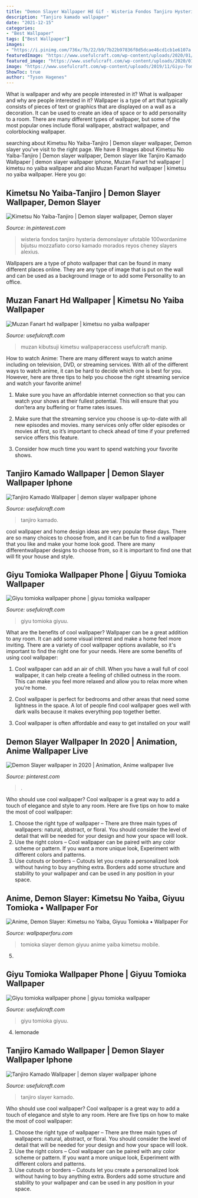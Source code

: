 ```yaml
---
title: "Demon Slayer Wallpaper Hd Gif - Wisteria Fondos Tanjiro Hysteria Demonslayer Ufotable 100wordanime Bijutsu Mozzafiato Corso Kamado Morados Reyos Cheney Slayers Alexius"
description: "Tanjiro kamado wallpaper"
date: "2021-12-15"
categories:
- "Best Wallpaper"
tags: ["Best Wallpaper"]
images:
- "https://i.pinimg.com/736x/7b/22/b9/7b22b97836f8d5dcae46cd1cb1e6107a.jpg"
featuredImage: "https://www.usefulcraft.com/wp-content/uploads/2020/01/tanjiro-kamado-wallpaper-49-768x1024.jpg"
featured_image: "https://www.usefulcraft.com/wp-content/uploads/2020/01/muzan-fanart-hd-wallpaper-15-scaled.jpg"
image: "https://www.usefulcraft.com/wp-content/uploads/2019/11/Giyu-Tomioka07.jpg"
ShowToc: true
author: "Tyson Hagenes"
---
```



What is wallpaper and why are people interested in it?
What is wallpaper and why are people interested in it?
Wallpaper is a type of art that typically consists of pieces of text or graphics that are displayed on a wall as a decoration. It can be used to create an idea of space or to add personality to a room. There are many different types of wallpaper, but some of the most popular ones include floral wallpaper, abstract wallpaper, and colorblocking wallpaper.

	

		
searching about Kimetsu No Yaiba-Tanjiro | Demon slayer wallpaper, Demon slayer you've visit to the right page. We have 8 Images about Kimetsu No Yaiba-Tanjiro | Demon slayer wallpaper, Demon slayer like Tanjiro Kamado Wallpaper | demon slayer wallpaper iphone, Muzan Fanart hd wallpaper | kimetsu no yaiba wallpaper and also Muzan Fanart hd wallpaper | kimetsu no yaiba wallpaper. Here you go:
		
    
## Kimetsu No Yaiba-Tanjiro | Demon Slayer Wallpaper, Demon Slayer

<img loading=lazy src="https://i.pinimg.com/736x/f1/ae/b7/f1aeb7be55c090bb22f80a908d00986a.jpg" onerror="this.onerror=null;this.src='https://tse2.mm.bing.net/th?id=OIP.yPhfoX5U55J2Aq3BFkwCcQHaEK&amp;pid=15.1';" alt="Kimetsu No Yaiba-Tanjiro | Demon slayer wallpaper, Demon slayer">

_Source: in.pinterest.com_

>wisteria fondos tanjiro hysteria demonslayer ufotable 100wordanime bijutsu mozzafiato corso kamado morados reyos cheney slayers alexius. 

	



Wallpapers are a type of photo wallpaper that can be found in many different places online. They are any type of image that is put on the wall and can be used as a background image or to add some Personality to an office.

    
## Muzan Fanart Hd Wallpaper | Kimetsu No Yaiba Wallpaper

<img loading=lazy src="https://www.usefulcraft.com/wp-content/uploads/2020/01/muzan-fanart-hd-wallpaper-15-scaled.jpg" onerror="this.onerror=null;this.src='https://tse4.mm.bing.net/th?id=OIP.HnHt8flV2sxJT-RcVhNLrQHaKf&amp;pid=15.1';" alt="Muzan Fanart hd wallpaper | kimetsu no yaiba wallpaper">

_Source: usefulcraft.com_

>muzan kibutsuji kimetsu wallpaperaccess usefulcraft manip. 

	

How to watch Anime: There are many different ways to watch anime including on television, DVD, or streaming services.
With all of the different ways to watch anime, it can be hard to decide which one is best for you. However, here are three tips to help you choose the right streaming service and watch your favorite anime!
1. Make sure you have an affordable internet connection so that you can watch your shows at their fullest potential. This will ensure that you don’tera any buffering or frame rates issues.

2. Make sure that the streaming service you choose is up-to-date with all new episodes and movies. many services only offer older episodes or movies at first, so it’s important to check ahead of time if your preferred service offers this feature.

3. Consider how much time you want to spend watching your favorite shows.

    
## Tanjiro Kamado Wallpaper | Demon Slayer Wallpaper Iphone

<img loading=lazy src="https://www.usefulcraft.com/wp-content/uploads/2020/01/tanjiro-kamado-wallpaper-49.jpg" onerror="this.onerror=null;this.src='https://tse1.mm.bing.net/th?id=OIP.5l2NZfpQCwZQ0jOIchZsEwHaJ4&amp;pid=15.1';" alt="Tanjiro Kamado Wallpaper | demon slayer wallpaper iphone">

_Source: usefulcraft.com_

>tanjiro kamado. 

	

cool wallpaper and home design ideas are very popular these days. There are so many choices to choose from, and it can be fun to find a wallpaper that you like and make your home look good. There are many differentwallpaper designs to choose from, so it is important to find one that will fit your house and style.

    
## Giyu Tomioka Wallpaper Phone | Giyuu Tomioka Wallpaper

<img loading=lazy src="https://www.usefulcraft.com/wp-content/uploads/2019/11/Giyu-Tomioka07.jpg" onerror="this.onerror=null;this.src='https://tse2.mm.bing.net/th?id=OIP.mmFXKVDKNFwcsxGV0EItsQHaNK&amp;pid=15.1';" alt="Giyu tomioka wallpaper phone | giyuu tomioka wallpaper">

_Source: usefulcraft.com_

>giyu tomioka giyuu. 

	

What are the benefits of cool wallpaper?
Wallpaper can be a great addition to any room. It can add some visual interest and make a home feel more inviting. There are a variety of cool wallpaper options available, so it's important to find the right one for your needs. Here are some benefits of using cool wallpaper: 
1. Cool wallpaper can add an air of chill. When you have a wall full of cool wallpaper, it can help create a feeling of chilled outness in the room. This can make you feel more relaxed and allow you to relax more when you're home. 

2. Cool wallpaper is perfect for bedrooms and other areas that need some lightness in the space. A lot of people find cool wallpaper goes well with dark walls because it makes everything pop together better. 

3. Cool wallpaper is often affordable and easy to get installed on your wall!

    
## Demon Slayer Wallpaper In 2020 | Animation, Anime Wallpaper Live

<img loading=lazy src="https://i.pinimg.com/736x/7b/22/b9/7b22b97836f8d5dcae46cd1cb1e6107a.jpg" onerror="this.onerror=null;this.src='https://tse1.mm.bing.net/th?id=OIP.bSsExQhX387Sp9LEpUUaPgHaNK&amp;pid=15.1';" alt="Demon Slayer wallpaper in 2020 | Animation, Anime wallpaper live">

_Source: pinterest.com_

>. 

	

Who should use cool wallpaper?
Cool wallpaper is a great way to add a touch of elegance and style to any room. Here are five tips on how to make the most of cool wallpaper: 
1) Choose the right type of wallpaper – There are three main types of wallpapers: natural, abstract, or floral. You should consider the level of detail that will be needed for your design and how your space will look. 
2) Use the right colors – Cool wallpaper can be paired with any color scheme or pattern. If you want a more unique look, Experiment with different colors and patterns. 
3) Use cutouts or borders – Cutouts let you create a personalized look without having to buy anything extra. Borders add some structure and stability to your wallpaper and can be used in any position in your space.

    
## Anime, Demon Slayer: Kimetsu No Yaiba, Giyuu Tomioka • Wallpaper For

<img loading=lazy src="https://wallpaperforu.com/wp-content/uploads/2020/05/anime-wallpaper-200528185159201920x1080.jpg" onerror="this.onerror=null;this.src='https://tse1.mm.bing.net/th?id=OIP.ZYSrnrGRSzqVsWrVCFkllgHaEK&amp;pid=15.1';" alt="Anime, Demon Slayer: Kimetsu no Yaiba, Giyuu Tomioka • Wallpaper For">

_Source: wallpaperforu.com_

>tomioka slayer demon giyuu anime yaiba kimetsu mobile. 

	

5.

    
## Giyu Tomioka Wallpaper Phone | Giyuu Tomioka Wallpaper

<img loading=lazy src="https://www.usefulcraft.com/wp-content/uploads/2019/11/Giyu-Tomioka36.jpg" onerror="this.onerror=null;this.src='https://tse3.mm.bing.net/th?id=OIP.n3xGK3UPUUu9ZeZdAl2z5AHaNK&amp;pid=15.1';" alt="Giyu tomioka wallpaper phone | giyuu tomioka wallpaper">

_Source: usefulcraft.com_

>giyu tomioka giyuu. 

	

4. lemonade 

    
## Tanjiro Kamado Wallpaper | Demon Slayer Wallpaper Iphone

<img loading=lazy src="https://www.usefulcraft.com/wp-content/uploads/2020/01/tanjiro-kamado-wallpaper-49-768x1024.jpg" onerror="this.onerror=null;this.src='https://tse4.mm.bing.net/th?id=OIP.NHu_IME7KueND-qavVSJjAHaJ4&amp;pid=15.1';" alt="Tanjiro Kamado Wallpaper | demon slayer wallpaper iphone">

_Source: usefulcraft.com_

>tanjiro slayer kamado. 

	

Who should use cool wallpaper?
Cool wallpaper is a great way to add a touch of elegance and style to any room. Here are five tips on how to make the most of cool wallpaper: 
1) Choose the right type of wallpaper – There are three main types of wallpapers: natural, abstract, or floral. You should consider the level of detail that will be needed for your design and how your space will look. 
2) Use the right colors – Cool wallpaper can be paired with any color scheme or pattern. If you want a more unique look, Experiment with different colors and patterns. 
3) Use cutouts or borders – Cutouts let you create a personalized look without having to buy anything extra. Borders add some structure and stability to your wallpaper and can be used in any position in your space.


